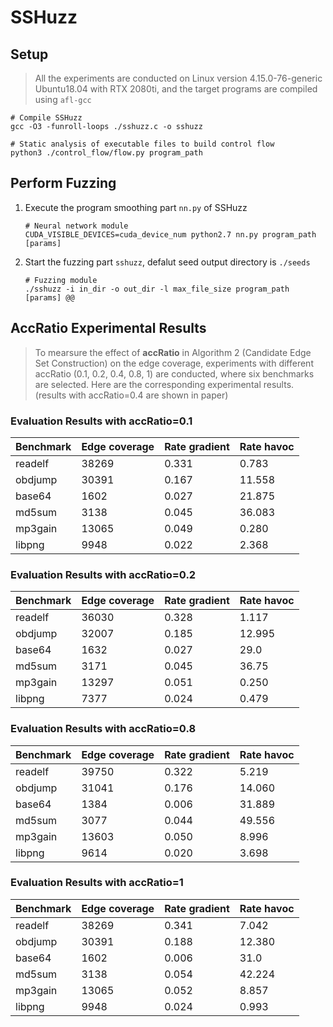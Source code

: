 # SSHuzz

## Setup
> All the experiments are conducted on Linux version 4.15.0-76-generic Ubuntu18.04 with RTX 2080ti, and the target programs are compiled using `afl-gcc`

```shell
# Compile SSHuzz
gcc -O3 -funroll-loops ./sshuzz.c -o sshuzz

# Static analysis of executable files to build control flow
python3 ./control_flow/flow.py program_path
```



## Perform Fuzzing

1. Execute the program smoothing part `nn.py` of SSHuzz

   ```shell
   # Neural network module
   CUDA_VISIBLE_DEVICES=cuda_device_num python2.7 nn.py program_path [params]
   ```

2. Start the fuzzing part `sshuzz`, defalut seed output directory is `./seeds`

   ```shell
   # Fuzzing module
   ./sshuzz -i in_dir -o out_dir -l max_file_size program_path [params] @@
   ```



## AccRatio Experimental Results

> To mearsure the effect of **accRatio** in Algorithm 2 (Candidate Edge Set Construction) on the edge coverage, experiments with different accRatio (0.1, 0.2, 0.4, 0.8, 1) are conducted, where six benchmarks are selected. Here are the corresponding experimental results. (results with accRatio=0.4 are shown in paper)

### Evaluation Results with accRatio=0.1

| Benchmark | Edge coverage | Rate gradient | Rate havoc |
| --------- | ------------- | ------------- | ---------- |
| readelf   | 38269         | 0.331         | 0.783      |
| obdjump   | 30391         | 0.167         | 11.558     |
| base64    | 1602          | 0.027         | 21.875     |
| md5sum    | 3138          | 0.045         | 36.083     |
| mp3gain   | 13065         | 0.049         | 0.280      |
| libpng    | 9948          | 0.022         | 2.368      |

### Evaluation Results with accRatio=0.2

| Benchmark | Edge coverage | Rate gradient | Rate havoc |
| --------- | ------------- | ------------- | ---------- |
| readelf   | 36030         | 0.328         | 1.117      |
| obdjump   | 32007         | 0.185         | 12.995     |
| base64    | 1632          | 0.027         | 29.0       |
| md5sum    | 3171          | 0.045         | 36.75      |
| mp3gain   | 13297         | 0.051         | 0.250      |
| libpng    | 7377          | 0.024         | 0.479      |

### Evaluation Results with accRatio=0.8

| Benchmark | Edge coverage | Rate gradient | Rate havoc |
| --------- | ------------- | ------------- | ---------- |
| readelf   | 39750         | 0.322         | 5.219      |
| obdjump   | 31041         | 0.176         | 14.060     |
| base64    | 1384          | 0.006         | 31.889     |
| md5sum    | 3077          | 0.044         | 49.556     |
| mp3gain   | 13603         | 0.050         | 8.996      |
| libpng    | 9614          | 0.020         | 3.698      |

### Evaluation Results with accRatio=1

| Benchmark | Edge coverage | Rate gradient | Rate havoc |
| --------- | ------------- | ------------- | ---------- |
| readelf   | 38269         | 0.341         | 7.042      |
| obdjump   | 30391         | 0.188         | 12.380     |
| base64    | 1602          | 0.006         | 31.0       |
| md5sum    | 3138          | 0.054         | 42.224     |
| mp3gain   | 13065         | 0.052         | 8.857      |
| libpng    | 9948          | 0.024         | 0.993      |


